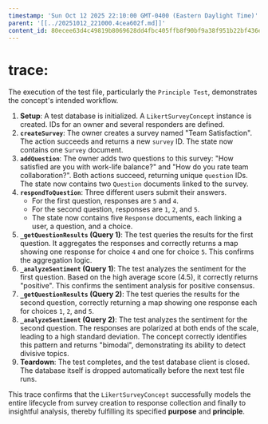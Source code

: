 ```yaml
---
timestamp: 'Sun Oct 12 2025 22:10:00 GMT-0400 (Eastern Daylight Time)'
parent: '[[../20251012_221000.4cea602f.md]]'
content_id: 80ecee63d4c49819b8069628dd4fbc405ffb8f90bf9a38f951b22bf436e1972a
---
```


# trace:

The execution of the test file, particularly the `Principle Test`, demonstrates the concept's intended workflow.

1. **Setup**: A test database is initialized. A `LikertSurveyConcept` instance is created. IDs for an owner and several responders are defined.
2. **`createSurvey`**: The owner creates a survey named "Team Satisfaction". The action succeeds and returns a new `survey` ID. The state now contains one `Survey` document.
3. **`addQuestion`**: The owner adds two questions to this survey: "How satisfied are you with work-life balance?" and "How do you rate team collaboration?". Both actions succeed, returning unique `question` IDs. The state now contains two `Question` documents linked to the survey.
4. **`respondToQuestion`**: Three different users submit their answers.
   * For the first question, responses are `5` and `4`.
   * For the second question, responses are `1`, `2`, and `5`.
   * The state now contains five `Response` documents, each linking a user, a question, and a choice.
5. **`_getQuestionResults` (Query 1)**: The test queries the results for the first question. It aggregates the responses and correctly returns a map showing one response for choice `4` and one for choice `5`. This confirms the aggregation logic.
6. **`_analyzeSentiment` (Query 1)**: The test analyzes the sentiment for the first question. Based on the high average score (4.5), it correctly returns "positive". This confirms the sentiment analysis for positive consensus.
7. **`_getQuestionResults` (Query 2)**: The test queries the results for the second question, correctly returning a map showing one response each for choices `1`, `2`, and `5`.
8. **`_analyzeSentiment` (Query 2)**: The test analyzes the sentiment for the second question. The responses are polarized at both ends of the scale, leading to a high standard deviation. The concept correctly identifies this pattern and returns "bimodal", demonstrating its ability to detect divisive topics.
9. **Teardown**: The test completes, and the test database client is closed. The database itself is dropped automatically before the next test file runs.

This trace confirms that the `LikertSurveyConcept` successfully models the entire lifecycle from survey creation to response collection and finally to insightful analysis, thereby fulfilling its specified **purpose** and **principle**.

